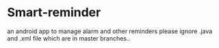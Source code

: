 # Smart-reminder
an android app to manage alarm and other reminders
please ignore .java and .xml file which are in master branches..
